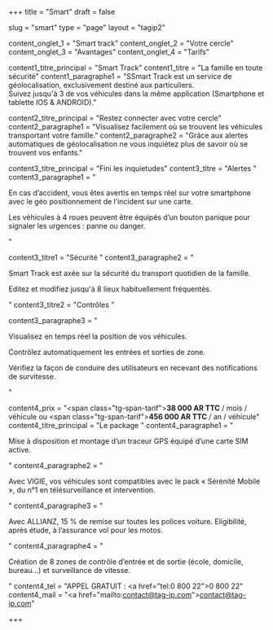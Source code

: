 +++
title = "Smart"
draft = false

slug = "smart"
type = "page"
layout = "tagip2"

content_onglet_1 = "Smart track"
content_onglet_2 = "Votre cercle"
content_onglet_3 = "Avantages"
content_onglet_4 = "Tarifs"


content1_titre_principal = "Smart Track"
content1_titre = "La famille en toute sécurité"
content1_paragraphe1 = "SSmart Track est un service de géolocalisation, exclusivement destiné aux particuliers.<br/> Suivez jusqu'à 3 de vos véhicules dans la même application (Smartphone et tablette IOS & ANDROID)."

content2_titre_principal = "Restez connecter avec votre cercle"
content2_paragraphe1 = "Visualisez facilement où se trouvent les véhicules transportant votre famille."
content2_paragraphe2 = "Grâce aux alertes automatiques de géolocalisation ne vous inquiétez plus de savoir où se trouvent vos enfants."

content3_titre_principal = "Fini les inquietudes"
content3_titre = "Alertes "
content3_paragraphe1 = "<p>En cas d’accident, vous êtes avertis en temps réel sur votre smartphone avec le géo positionnement de l’incident sur une carte.</p><p>Les véhicules à 4 roues peuvent être équipés d’un bouton panique pour signaler les urgences : panne ou danger.</p>"

content3_titre1 = "Sécurité "
content3_paragraphe2 = "<p>Smart Track est axée sur la sécurité du transport quotidien de la famille.</p><p>Editez et modifiez jusqu'à 8 lieux habituellement fréquentés.</p>"
content3_titre2 = "Contrôles "

content3_paragraphe3 = "<p>Visualisez en temps réel la position de vos véhicules.</p><p>Contrôlez automatiquement les entrées et sorties de zone.</p><p>Vérifiez la façon de conduire des utilisateurs en recevant des notifications de survitesse.</p>"

content4_prix = "<span class=\"tg-span-tarif\"><strong>38 000 AR TTC</strong> / mois / véhicule</span> ou <span class=\"tg-span-tarif\"><strong>456 000 AR TTC</strong> / an / véhicule</span>"
content4_titre_principal = "Le package "
content4_paragraphe1 = "<p>Mise à disposition et montage d’un traceur GPS équipé d’une carte SIM active.</p>"
content4_paragraphe2 = "<p>Avec VIGIE, vos véhicules sont compatibles avec le pack « Sérénité Mobile », du n°1 en télésurveillance et intervention.</p>"
content4_paragraphe3 = "<p>Avec ALLIANZ, 15 % de remise sur toutes les polices voiture. Eligibilité, après étude, à l’assurance vol pour les motos.</p>"
content4_paragraphe4 = "<p>Création de 8 zones de contrôle d’entrée et de sortie (école, domicile, bureau…) et surveillance de vitesse.</p>"
content4_tel = "APPEL GRATUIT : <a href=\"tel:0 800 22\">0 800 22</a>"
content4_mail = "<a href=\"mailto:contact@tag-ip.com\">contact@tag-ip.com</a>"

+++